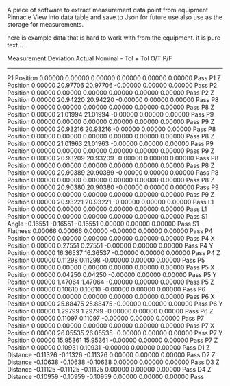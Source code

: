 A piece of software to extract measurement data point from equipment Pinnacle View into data table and save to Json for future use also use as the storage for measurements.

here is example data that is hard to work with from the equipment.
it is pure text...


Measurement           Deviation    Actual    Nominal     - Tol      + Tol       O/T     P/F  
--------------------- ---------- ---------- ---------- ---------- ---------- ---------- ---- 
P1 Position            0.00000     0.00000    0.00000   0.00000    0.00000    0.00000   Pass 
P1 Z Position          0.00000    20.97706   20.97706  -0.00000    0.00000    0.00000   Pass 
P2 Position            0.00000     0.00000    0.00000   0.00000    0.00000    0.00000   Pass 
P2 Z Position          0.00000    20.94220   20.94220  -0.00000    0.00000    0.00000   Pass 
P8 Position            0.00000     0.00000    0.00000   0.00000    0.00000    0.00000   Pass 
P8 Z Position          0.00000    21.01994   21.01994  -0.00000    0.00000    0.00000   Pass 
P9 Position            0.00000     0.00000    0.00000   0.00000    0.00000    0.00000   Pass 
P9 Z Position          0.00000    20.93216   20.93216  -0.00000    0.00000    0.00000   Pass 
P8 Position            0.00000     0.00000    0.00000   0.00000    0.00000    0.00000   Pass 
P8 Z Position          0.00000    21.01963   21.01963  -0.00000    0.00000    0.00000   Pass 
P9 Position            0.00000     0.00000    0.00000   0.00000    0.00000    0.00000   Pass 
P9 Z Position          0.00000    20.93209   20.93209  -0.00000    0.00000    0.00000   Pass 
P8 Position            0.00000     0.00000    0.00000   0.00000    0.00000    0.00000   Pass 
P8 Z Position          0.00000    20.90389   20.90389  -0.00000    0.00000    0.00000   Pass 
P8 Position            0.00000     0.00000    0.00000   0.00000    0.00000    0.00000   Pass 
P8 Z Position          0.00000    20.90380   20.90380  -0.00000    0.00000    0.00000   Pass 
P9 Position            0.00000     0.00000    0.00000   0.00000    0.00000    0.00000   Pass 
P9 Z Position          0.00000    20.93221   20.93221  -0.00000    0.00000    0.00000   Pass 
L1 Position            0.00000     0.00000    0.00000   0.00000    0.00000    0.00000   Pass 
L1 Position            0.00000     0.00000    0.00000   0.00000    0.00000    0.00000   Pass 
S1 Angle              -0.16551    -0.16551   -0.16551   0.00000    0.00000    0.00000   Pass 
S1 Flatness            0.00066     0.00066    0.00000  -0.00000    0.00000    0.00000   Pass 
P4 Position            0.00000     0.00000    0.00000   0.00000    0.00000    0.00000   Pass 
P4 X Position          0.00000     0.27551    0.27551  -0.00000    0.00000    0.00000   Pass 
P4 Y Position          0.00000    16.36537   16.36537  -0.00000    0.00000    0.00000   Pass 
P4 Z Position          0.00000     0.11298    0.11298  -0.00000    0.00000    0.00000   Pass 
P5 Position            0.00000     0.00000    0.00000   0.00000    0.00000    0.00000   Pass 
P5 X Position          0.00000     0.04250    0.04250  -0.00000    0.00000    0.00000   Pass 
P5 Y Position          0.00000     1.47064    1.47064  -0.00000    0.00000    0.00000   Pass 
P5 Z Position          0.00000     0.10610    0.10610  -0.00000    0.00000    0.00000   Pass 
P6 Position            0.00000     0.00000    0.00000   0.00000    0.00000    0.00000   Pass 
P6 X Position          0.00000    25.88475   25.88475  -0.00000    0.00000    0.00000   Pass 
P6 Y Position          0.00000     1.29799    1.29799  -0.00000    0.00000    0.00000   Pass 
P6 Z Position          0.00000     0.11097    0.11097  -0.00000    0.00000    0.00000   Pass 
P7 Position            0.00000     0.00000    0.00000   0.00000    0.00000    0.00000   Pass 
P7 X Position          0.00000    26.05535   26.05535  -0.00000    0.00000    0.00000   Pass 
P7 Y Position          0.00000    15.95361   15.95361  -0.00000    0.00000    0.00000   Pass 
P7 Z Position          0.00000     0.10931    0.10931  -0.00000    0.00000    0.00000   Pass 
D1 Z Distance         -0.11326    -0.11326   -0.11326   0.00000    0.00000    0.00000   Pass 
D2 Z Distance         -0.10638    -0.10638   -0.10638   0.00000    0.00000    0.00000   Pass 
D3 Z Distance         -0.11125    -0.11125   -0.11125   0.00000    0.00000    0.00000   Pass 
D4 Z Distance         -0.10959    -0.10959   -0.10959   0.00000    0.00000    0.00000   Pass 
